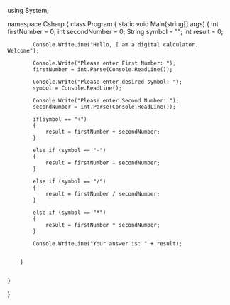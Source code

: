 using System;

namespace Csharp
{
    class Program
    {
        static void Main(string[] args)
        {   int firstNumber = 0; 
            int secondNumber = 0;
            String symbol = "";
            int result = 0; 
            
            Console.WriteLine("Hello, I am a digital calculator. Welcome");

            Console.Write("Please enter First Number: "); 
            firstNumber = int.Parse(Console.ReadLine()); 

            Console.Write("Please enter desired symbol: "); 
            symbol = Console.ReadLine();

            Console.Write("Please enter Second Number: ");
            secondNumber = int.Parse(Console.ReadLine()); 

            if(symbol == "+")
            {
                result = firstNumber + secondNumber; 
            }

            else if (symbol == "-")
            {
                result = firstNumber - secondNumber;
            }

            else if (symbol == "/")
            {
                result = firstNumber / secondNumber; 
            }

            else if (symbol == "*")
            {
                result = firstNumber * secondNumber;
            }

            Console.WriteLine("Your answer is: " + result); 


        }   


    }
}
